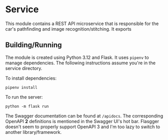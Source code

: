 # Service

This module contains a REST API microservice that is responsible for the car's pathfinding and image recognition/stitching.
It exports 

## Building/Running

The module is created using Python 3.12 and Flask. It uses `pipenv` to manage dependencies. The following instructions
assume you're in the service directory.

To install dependencies:
```shell
pipenv install
```

To run the server:
```shell
python -m flask run
```

The Swagger documentation can be found at `/apidocs`. The corresponding OpenAPI **2** definitions is mentioned in the 
Swagger UI's hot bar. Flasgger doesn't seem to properly support OpenAPI 3 and I'm too lazy to switch to another
library/framework.